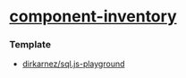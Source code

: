 [component-inventory](https://dirkarnez.github.io/component-inventory)
======================================================================
### Template
- [dirkarnez/sql.js-playground](https://github.com/dirkarnez/sql.js-playground)
